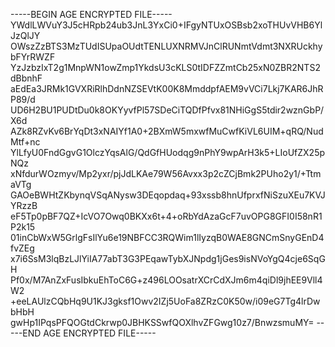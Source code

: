 -----BEGIN AGE ENCRYPTED FILE-----
YWdlLWVuY3J5cHRpb24ub3JnL3YxCi0+IFgyNTUxOSBsb2xoTHUvVHB6YlJzQlJY
OWszZzBTS3MzTUdISUpaOUdtTENLUXNRMVJnClRUNmtVdmt3NXRUckhybFYrRWZF
YzJzbzIxT2g1MnpWN1owZmp1YkdsU3cKLS0tIDFZZmtCb25xN0ZBR2NTS2dBbnhF
aEdEa3JRMk1GVXRiRlhDdnNZSEVtK00K8MmddpfAEM9vVCi7Lkj7KAR6JhRP89/d
UD6H2BU1PUDtDu0k8OKYyvfPl57SDeCiTQDfPfvx81NHiGgS5tdir2wznGbP/X6d
AZk8RZvKv6BrYqDt3xNAIYf1A0+2BXmW5mxwfMuCwfKiVL6UIM+qRQ/NudMtf+nc
YlLfyU0FndGgvG1OlczYqsAlG/QdGfHUodqg9nPhY9wpArH3k5+LIoUfZX25pNQz
xNfdurWOzmyv/Mp2yxr/pjJdLKAe79W56Avxx3p2cZCjBmk2PUho2y1/+TtmaVTg
GAOeBWHtZKbynqVSqANysw3DEqopdaq+93xssb8hnUfprxfNiSzuXEu7KVJYRzzB
eF5Tp0pBF7QZ+IcVO7Owq0BKXx6t+4+oRbYdAzaGcF7uvOPG8GFI0I58nR1P2k15
01inCbWxW5GrlgFsIlYu6e19NBFCC3RQWim1lIyzqB0WAE8GNCmSnyGEnD4fvZEg
x7i6SsM3lqBzLJlYiIA77abT3G3PEqawTybXJNpdg1jGes9isNVoYgQ4cje6SqGH
Pf0x/M7AnZxFusIbkuEhToC6G+z496LOOsatrXCrCdXJm6m4qiDl9jhEE9Vll4W2
+eeLAUlzCQbHq9U1KJ3gksf1Owv2IZj5UoFa8ZRzC0K50w/i09eG7Tg4lrDwbHbH
gwHp1IPqsPFQOGtdCkrwp0JBHKSSwfQOXlhvZFGwg10z7/BnwzsmuMY=
-----END AGE ENCRYPTED FILE-----
